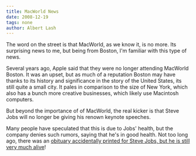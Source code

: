 ```yaml
---
title: MacWorld News
date: 2008-12-19
tags: none
author: Albert Lash
---
```

The word on the street is that MacWorld, as we know it, is no more. Its surprising news to me, but being from Boston, I'm familiar with this type of news.

Several years ago, Apple said that they were no longer attending MacWorld Boston. It was an upset, but as much of a reputation Boston may have thanks to its history and significance in the story of the United States, its still quite a small city. It pales in comparison to the size of New York, which also has a bunch more creative businesses, which likely use Macintosh computers.

But beyond the importance of of MacWorld, the real kicker is that Steve Jobs will no longer be giving his renown keynote speeches.

Many people have speculated that this is due to Jobs' health, but the company denies such rumors, saying that he's in good health. Not too long ago, there was an <a href="http://www.docunext.com/2008/08/steve-jobs-isnt-dead/">obituary accidentally printed for Steve Jobs, but he is still very much alive</a>!

